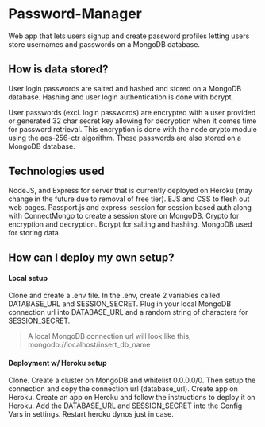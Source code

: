 # Password-Manager

Web app that lets users signup and create password profiles letting users
store usernames and passwords on a MongoDB database.

## How is data stored?

User login passwords are salted and hashed and stored on a MongoDB database.
Hashing and user login authentication is done with bcrypt.

User passwords (excl. login passwords) are encrypted with a user provided or generated 32 char secret key allowing for decryption when it comes time for password retrieval. This encryption is done with the node crypto module using the aes-256-ctr algorithm. These passwords are also stored on a MongoDB database.

## Technologies used

NodeJS, and Express for server that is currently deployed on Heroku (may change in the future due to removal of free tier).
EJS and CSS to flesh out web pages.
Passport.js and express-session for session based auth along with ConnectMongo to create a session store on MongoDB.
Crypto for encryption and decryption.
Bcrypt for salting and hashing.
MongoDB used for storing data.

## How can I deploy my own setup?
#### Local setup
Clone and create a .env file.
In the .env, create 2 variables called DATABASE_URL and SESSION_SECRET.
Plug in your local MongoDB connection url into DATABASE_URL and a random string of characters for SESSION_SECRET.
> A local MongoDB connection url will look like this, mongodb://localhost/insert_db_name

#### Deployment w/ Heroku setup
Clone.
Create a cluster on MongoDB and whitelist 0.0.0.0/0. Then setup the connection and copy the connection url (database_url). 
Create app on Heroku.
Create an app on Heroku and follow the instructions to deploy it on Heroku.
Add the DATABASE_URL and SESSION_SECRET into the Config Vars in settings.
Restart heroku dynos just in case.

